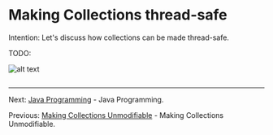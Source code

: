 # Making Collections thread-safe

Intention: Let's discuss how collections can be made thread-safe.

TODO:

![alt text](../../etc/collections/img.png "Img")

```java

```

<hr>

Next: [Java Programming](../../README.md "Java Programming") - Java Programming.

Previous: [Making Collections Unmodifiable](chapter_42.md "Making Collections Unmodifiable") - Making Collections Unmodifiable.